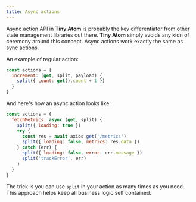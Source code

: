 ```yaml
---
title: Async actions
---
```


Async action API in **Tiny Atom** is probably the key differentiator from other state management libraries out there. **Tiny Atom** simply avoids any kidn of ceremony around this concept. Async actions work exactly the same as sync actions.

An example of regular action:

```js
const actions = {
  increment: (get, split, payload) {
    split({ count: get().count + 1 })
  }
}
```

And here's how an async action looks like:

```js
const actions = {
  fetchMetrics: async (get, split) {
    split({ loading: true })
    try {
      const res = await axios.get('/metrics')
      split({ loading: false, metrics: res.data })
    } catch (err) {
      split({ loading: false, error: err.message })
      split('trackError', err)
    }
  }
}
```

The trick is you can use `split` in your action as many times as you need. This approach helps keep all business logic self contained.

